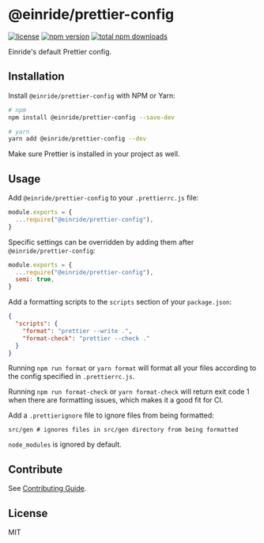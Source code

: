 # @einride/prettier-config

[![license](https://img.shields.io/npm/l/@einride/prettier-config.svg)](https://github.com/einride/prettier-config/blob/master/LICENSE)
[![npm version](https://img.shields.io/npm/v/@einride/prettier-config.svg)](https://www.npmjs.com/package/@einride/prettier-config)
[![total npm downloads](https://img.shields.io/npm/dt/@einride/prettier-config.svg)](https://www.npmjs.com/package/@einride/prettier-config)

Einride's default Prettier config.

## Installation

Install `@einride/prettier-config` with NPM or Yarn:

```bash
# npm
npm install @einride/prettier-config --save-dev

# yarn
yarn add @einride/prettier-config --dev
```

Make sure Prettier is installed in your project as well.

## Usage

Add `@einride/prettier-config` to your `.prettierrc.js` file:

```js
module.exports = {
  ...require("@einride/prettier-config"),
}
```

Specific settings can be overridden by adding them after
`@einride/prettier-config`:

```js
module.exports = {
  ...require("@einride/prettier-config"),
  semi: true,
}
```

Add a formatting scripts to the `scripts` section of your `package.json`:

```json
{
  "scripts": {
    "format": "prettier --write .",
    "format-check": "prettier --check ."
  }
}
```

Running `npm run format` or `yarn format` will format all your files according
to the config specified in `.prettierrc.js`.

Running `npm run format-check` or `yarn format-check` will return exit code 1
when there are formatting issues, which makes it a good fit for CI.

Add a `.prettierignore` file to ignore files from being formatted:

```ignore
src/gen # ignores files in src/gen directory from being formatted
```

`node_modules` is ignored by default.

## Contribute

See
[Contributing Guide](https://github.com/einride/prettier-config/blob/main/CONTRIBUTING.md).

## License

MIT
